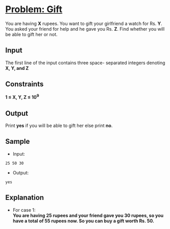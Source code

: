 # [Problem: Gift](https://my.newtonschool.co/playground/code/o75s23u6sri2)

You are having **X** rupees. You want to gift your girlfriend a watch for Rs. **Y**. You asked your friend for help and he gave you Rs. **Z**. Find whether you will be able to gift her or not.

## Input

The first line of the input contains three space- separated integers denoting **X, Y, and Z**

## Constraints

**1 ≤ X, Y, Z ≤ 10<sup>9</sup>**

## Output

Print **yes** if you will be able to gift her else print **no**.

## Sample

- Input:
```
25 50 30
```

- Output:
```
yes
```

## Explanation

- For case 1: <br> **You are having 25 rupees and your friend gave you 30 rupees, so you have a total of 55 rupees now. So you can buy a gift worth Rs. 50.**
